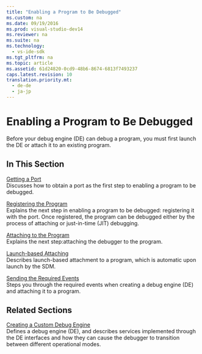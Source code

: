 ```yaml
---
title: "Enabling a Program to Be Debugged"
ms.custom: na
ms.date: 09/19/2016
ms.prod: visual-studio-dev14
ms.reviewer: na
ms.suite: na
ms.technology: 
  - vs-ide-sdk
ms.tgt_pltfrm: na
ms.topic: article
ms.assetid: 61d24820-0cd9-48b6-8674-6813f7493237
caps.latest.revision: 10
translation.priority.mt: 
  - de-de
  - ja-jp
---
```

# Enabling a Program to Be Debugged
Before your debug engine (DE) can debug a program, you must first launch the DE or attach it to an existing program.  
  
## In This Section  
 [Getting a Port](../vs140/Getting-a-Port.md)  
 Discusses how to obtain a port as the first step to enabling a program to be debugged.  
  
 [Registering the Program](../vs140/Registering-the-Program.md)  
 Explains the next step in enabling a program to be debugged: registering it with the port. Once registered, the program can be debugged either by the process of attaching or just-in-time (JIT) debugging.  
  
 [Attaching to the Program](../vs140/Attaching-to-the-Program.md)  
 Explains the next step:attaching the debugger to the program.  
  
 [Launch-based Attaching](../vs140/Launch-based-Attachment.md)  
 Describes launch-based attachment to a program, which is automatic upon launch by the SDM.  
  
 [Sending the Required Events](../vs140/Sending-the-Required-Events.md)  
 Steps you through the required events when creating a debug engine (DE) and attaching it to a program.  
  
## Related Sections  
 [Creating a Custom Debug Engine](../vs140/Creating-a-Custom-Debug-Engine.md)  
 Defines a debug engine (DE), and describes services implemented through the DE interfaces and how they can cause the debugger to transition between different operational modes.